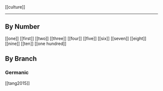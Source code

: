 [[culture]]

---

## By Number
[[one]] [[first]]
[[two]]
[[three]]
[[four]]
[[five]]
[[six]]
[[seven]]
[[eight]]
[[nine]]
[[ten]]
[[one hundred]]



## By Branch
### Germanic
[[tang2015]]